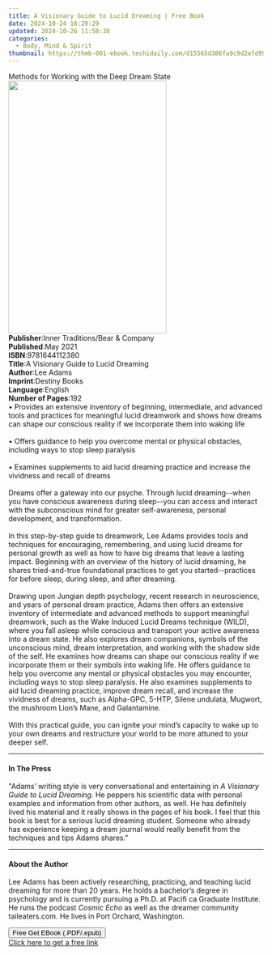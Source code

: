 ```yaml
---
title: A Visionary Guide to Lucid Dreaming | Free Book
date: 2024-10-24 16:29:29
updated: 2024-10-26 11:58:38
categories:
  - Body, Mind & Spirit
thumbnail: https://thmb-001-ebook.techidaily.com/d15565d386fa9c9d2efd99b39db629501f72b83133709b5a149e079e30639fda.jpg
---
```

<main id="book-container">
  <div class="flex flex-col">
    <div class="book-brief flex-1 py-6 px-4 sm:p-6 md:py-10 md:px-8">
      <!-- brief-->
      <div class="book-brief-main">
        Methods for Working with the Deep Dream State
      </div>
    </div>
    <div
      class="book-meta-info flex-1 grid gap-4 col-start-1 col-end-3 row-start-1 sm:mb-6 sm:grid-cols-4 lg:gap-6 lg:col-start-2 lg:row-end-6 lg:row-span-6 lg:mb-0"
    >
      <div
        class="book-meta-info-left place-content-center mt-4 p-4 text-sm leading-6 col-start-2 col-span-2 dark:text-slate-400"
      >
        <img
          class="w-full h-500 object-cover rounded-lg sm:h-255 sm:col-span-2 lg:col-span-full"
          src="https://img-001-ebook.techidaily.com/8734fe3c11112341482068a5b894ebe06551b4454c49d3db98e68a2f21ac910e.jpg"
          alt=""
          width="312"
          height="500"
        />
      </div>
      <div
        class="book-meta-info-right mt-2 col-start-1 row-start-2 col-span-3 self-center"
      >
        <!-- meta data  -->
        <div class="flex flex-col px-4 md:px-8">
          <div class="flex-1">
            <strong>Publisher</strong>:<span class="px-2"
              >Inner Traditions/Bear &amp; Company</span
            >
          </div>
          <div class="flex-1">
            <strong>Published</strong>:<span class="px-2">May 2021</span>
          </div>
          <div class="flex-1">
            <strong>ISBN</strong>:<span class="px-2">9781644112380</span>
          </div>
          <div class="flex-1">
            <strong>Title</strong>:<span class="px-2"
              >A Visionary Guide to Lucid Dreaming</span
            >
          </div>
          <div class="flex-1">
            <strong>Author</strong>:<span class="px-2">Lee Adams</span>
          </div>
          <div class="flex-1">
            <strong>Imprint</strong>:<span class="px-2">Destiny Books</span>
          </div>
          <div class="flex-1">
            <strong>Language</strong>:<span class="px-2">English</span>
          </div>
          <div class="flex-1">
            <strong>Number of Pages</strong>:<span class="px-2">192</span>
          </div>
        </div>
      </div>
    </div>
    <div class="book-description flex-1 py-6 px-4 sm:p-6 md:py-10 md:px-8">
      <div class="book-description-main">
        <div accordion-content="" id="description">
          • Provides an extensive inventory of beginning, intermediate, and
          advanced tools and practices for meaningful lucid dreamwork and shows
          how dreams can shape our conscious reality if we incorporate them into
          waking life <br /><br />• Offers guidance to help you overcome mental
          or physical obstacles, including ways to stop sleep paralysis
          <br /><br />• Examines supplements to aid lucid dreaming practice and
          increase the vividness and recall of dreams <br /><br />Dreams offer a
          gateway into our psyche. Through lucid dreaming--when you have
          conscious awareness during sleep--you can access and interact with the
          subconscious mind for greater self-awareness, personal development,
          and transformation. <br /><br />In this step-by-step guide to
          dreamwork, Lee Adams provides tools and techniques for encouraging,
          remembering, and using lucid dreams for personal growth as well as how
          to have big dreams that leave a lasting impact. Beginning with an
          overview of the history of lucid dreaming, he shares tried-and-true
          foundational practices to get you started--practices for before sleep,
          during sleep, and after dreaming. <br /><br />Drawing upon Jungian
          depth psychology, recent research in neuroscience, and years of
          personal dream practice, Adams then offers an extensive inventory of
          intermediate and advanced methods to support meaningful dreamwork,
          such as the Wake Induced Lucid Dreams technique (WILD), where you fall
          asleep while conscious and transport your active awareness into a
          dream state. He also explores dream companions, symbols of the
          unconscious mind, dream interpretation, and working with the shadow
          side of the self. He examines how dreams can shape our conscious
          reality if we incorporate them or their symbols into waking life. He
          offers guidance to help you overcome any mental or physical obstacles
          you may encounter, including ways to stop sleep paralysis. He also
          examines supplements to aid lucid dreaming practice, improve dream
          recall, and increase the vividness of dreams, such as Alpha-GPC,
          5-HTP, Silene undulata, Mugwort, the mushroom Lion’s Mane, and
          Galantamine. <br /><br />With this practical guide, you can ignite
          your mind’s capacity to wake up to your own dreams and restructure
          your world to be more attuned to your deeper self.
        </div>
        <div class="accordion-fader"></div>
      </div>
    </div>
    <div class="book-excerpts flex-1 py-6 px-4 sm:p-6 md:py-10 md:px-8">
      <!-- excerpts-->
      <div class="book-excerpts-main">
        <hr />
        <h4 class="placeholder placeholder-heading">
          <span>In The Press</span>
        </h4>
        <p>
          "Adams’ writing style is very conversational and entertaining in
          <i>A Visionary Guide to Lucid Dreaming</i>. He peppers his scientific
          data with personal examples and information from other authors, as
          well. He has definitely lived his material and it really shows in the
          pages of his book. I feel that this book is best for a serious lucid
          dreaming student. Someone who already has experience keeping a dream
          journal would really benefit from the techniques and tips Adams
          shares."
        </p>
      </div>
    </div>
    <div class="book-about-author flex-1 py-6 px-4 sm:p-6 md:py-10 md:px-8">
      <!-- about author-->
      <div class="book-main-author-main">
        <hr />
        <h4 class="placeholder placeholder-heading">
          <span>About the Author</span>
        </h4>
        <p>
          Lee Adams has been actively researching, practicing, and teaching
          lucid dreaming for more than 20 years. He holds a bachelor’s degree in
          psychology and is currently pursuing a Ph.D. at Pacifi ca Graduate
          Institute. He runs the podcast <i>Cosmic Echo </i>as well as the
          dreamer community taileaters.com. He lives in Port Orchard,
          Washington.
        </p>
      </div>
    </div>
    <div class="book-free-get flex-1 py-6 px-4 sm:p-6 md:py-10 md:px-8">
      <button
        id="btn-free-get"
        class="bg-blue-500 hover:bg-blue-700 text-white font-bold py-2 px-4 rounded"
      >
        Free Get EBook (.PDF/.epub)
      </button>
      <div id="countdown-display" class="px-2 text-lg mt-2"></div>
      <a
        id="free-link"
        class="hidden bg-blue-500 hover:bg-blue-700 text-white font-bold py-2 px-4 rounded"
        href="https://www.ebooks.com/en-us/book/210133171/a-visionary-guide-to-lucid-dreaming/lee-adams/"
        target="_blank"
        >Click here to get a free link</a
      >
    </div>
    <script>
      let countdownTime = 0;
      let countdownInterval = null;
      document
        .getElementById('btn-free-get')
        .addEventListener('click', startCountdown);
      function startCountdown() {
        countdownTime = new Date().getTime() + 60000 * 3;
        countdownInterval = setInterval(updateCountdown, 1000);
        document.getElementById('btn-free-get').disabled = true;
        document
          .getElementById('btn-free-get')
          .classList.add('bg-gray-500', 'cursor-not-allowed');
      }
      function updateCountdown() {
        let currentTime = new Date().getTime();
        let timeLeft = countdownTime - currentTime;
        let secondsLeft = Math.floor(timeLeft / 1000);
        document.getElementById('countdown-display').innerHTML =
          `Remaining time: ${secondsLeft} seconds.`;
        if (secondsLeft <= 0) {
          clearInterval(countdownInterval);
          document.getElementById('btn-free-get').classList.add('hidden');
          document.getElementById('free-link').classList.remove('hidden');
          document.getElementById('countdown-display').innerHTML = '';
        }
      }
    </script>
  </div>
</main>

